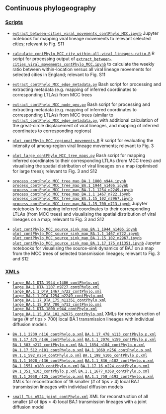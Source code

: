 ## Continuous phylogeography

### [Scripts](scripts/)

- [`extract_between-cities_viral_movements_contPhylo_MCC.ipynb`](extract_between-cities_viral_movements_contPhylo_MCC.ipynb) Jupyter notebook for mapping viral lineage movements to relevant selected cities; relevant to Fig. S11

- [`calculate_contPhylo_MCC_city_within-all-viral_lineages-ratio.R`](calculate_contPhylo_MCC_city_within-all-viral_lineages-ratio.R) R script for processing output of [`extract_between-cities_viral_movements_contPhylo_MCC.ipynb`](extract_between-cities_viral_movements_contPhylo_MCC.ipynb) to calculate the weekly ratio between within-location versus all viral lineage movements for selected cities in England; relevant to Fig. S11

- [`extract_contPhylo_MCC_edge_metadata.py`](extract_contPhylo_MCC_edge_metadata.py) Bash script for processing and extracting metadata (e.g. mapping of inferred coordinates to corresponding LTLAs) from MCC trees

- [`extract_contPhylo_MCC_node_geo.py`](extract_contPhylo_MCC_node_geo.py) Bash script for processing and extracting metadata (e.g. mapping of inferred coordinates to corresponding LTLAs) from MCC trees (similar to [`extract_contPhylo_MCC_edge_metadata.py`](extract_contPhylo_MCC_edge_metadata.py), with additional calculation of the great-circle displacement of viral lineages, and mapping of inferred coordinates to corresponding regions)

- [`plot_contPhylo_MCC_regional_movements.R`](plot_contPhylo_MCC_regional_movements.R) R script for evaluating the intensity of among-region viral lineage movements; relevant to Fig. 3

- [`plot_large_contPhylo_MCC_tree_maps.py`](plot_large_contPhylo_MCC_tree_maps.py) Bash script for mapping inferred coordinates to their corresponding LTLAs (from MCC trees) and visualising the spatial distribution of viral lineages on a map (optimised for large trees); relevant to Fig. 3 and S12

- [`process_contPhylo_MCC_tree_map_BA.1_1800_n944.ipynb`](process_contPhylo_MCC_tree_map_BA.1_1800_n944.ipynb) [`process_contPhylo_MCC_tree_map_BA.1_1944_n1406.ipynb`](process_contPhylo_MCC_tree_map_BA.1_1944_n1406.ipynb) [`process_contPhylo_MCC_tree_map_BA.1.1_1254_n2249.ipynb`](process_contPhylo_MCC_tree_map_BA.1.1_1254_n2249.ipynb) [`process_contPhylo_MCC_tree_map_BA.1.1_1467_n722.ipynb`](process_contPhylo_MCC_tree_map_BA.1.1_1467_n722.ipynb) [`process_contPhylo_MCC_tree_map_BA.1.15_102_n2967.ipynb`](process_contPhylo_MCC_tree_map_BA.1.15_102_n2967.ipynb) [`process_contPhylo_MCC_tree_map_BA.1.15_700_n713.ipynb`](process_contPhylo_MCC_tree_map_BA.1.15_700_n713.ipynb) Jupyter notebooks for mapping inferred coordinates to their corresponding LTLAs (from MCC trees) and visualising the spatial distribution of viral lineages on a map; relevant to Fig. 3 and S12

- [`plot_contPhylo_MCC_source_sink_map_BA.1_1944_n1406.ipynb`](plot_contPhylo_MCC_source_sink_map_BA.1_1944_n1406.ipynb) [`plot_contPhylo_MCC_source_sink_map_BA.1.1_1467_n722.ipynb`](plot_contPhylo_MCC_source_sink_map_BA.1.1_1467_n722.ipynb) [`plot_contPhylo_MCC_source_sink_map_BA.1.15_102_n2967.ipynb`](plot_contPhylo_MCC_source_sink_map_BA.1.15_102_n2967.ipynb) [`plot_contPhylo_MCC_source_sink_map_BA.1.17_175_n11351.ipynb`](plot_contPhylo_MCC_source_sink_map_BA.1.17_175_n11351.ipynb) Jupyter notebooks for visualising the source-sink dynamics of BA.1 on a map from the MCC trees of selected transmission lineages; relevant to Fig. 3 and S12

### [XMLs](XMLs/)

- [`large_BA.1_DTA_1944_n1406_contPhylo.xml`](large_BA.1_DTA_1944_n1406_contPhylo.xml) [`large_BA.1_DTA_1207_n9727_contPhylo.xml`](large_BA.1_DTA_1207_n9727_contPhylo.xml) [`large_BA.1.1_DTA_1467_n722_contPhylo.xml`](large_BA.1.1_DTA_1467_n722_contPhylo.xml) [`large_BA.1.1_DTA_1254_n2249_contPhylo.xml`](large_BA.1.1_DTA_1254_n2249_contPhylo.xml) [`large_BA.1.17_DTA_175_n11351_contPhylo.xml`](large_BA.1.17_DTA_175_n11351_contPhylo.xml) [`large_BA.1.15_DTA_700_n713_contPhylo.xml`](large_BA.1.15_DTA_700_n713_contPhylo.xml) [`large_BA.1_DTA_1800_n944_contPhylo.xml`](large_BA.1_DTA_1800_n944_contPhylo.xml) [`large_BA.1.15_DTA_102_n2975_contPhylo.xml`](large_BA.1.15_DTA_102_n2975_contPhylo.xml) XMLs for reconstruction of large (# of tips > 700) local BA.1 transmission lineages with individual diffusion models

- [`BA.1.1_2239_n116_contPhylo.p.xml`](BA.1.1_2239_n116_contPhylo.p.xml) [`BA.1.17_478_n113_contPhylo.p.xml`](BA.1.17_478_n113_contPhylo.p.xml) [`BA.1.17_475_n146_contPhylo.p.xml`](BA.1.17_475_n146_contPhylo.p.xml) [`BA.1.1_2076_n159_contPhylo.p.xml`](BA.1.1_2076_n159_contPhylo.p.xml) [`BA.1_503_n212_contPhylo.p.xml`](BA.1_503_n212_contPhylo.p.xml) [`BA.1_1854_n104_contPhylo.p.xml`](BA.1_1854_n104_contPhylo.p.xml) [`BA.1.17_512_n181_contPhylo.p.xml`](BA.1.17_512_n181_contPhylo.p.xml) [`BA.1_1060_n256_contPhylo.p.xml`](BA.1_1060_n256_contPhylo.p.xml) [`BA.1.1_592_n254_contPhylo.p.xml`](BA.1.1_592_n254_contPhylo.p.xml) [`BA.1_198_n106_contPhylo.p.xml`](BA.1_198_n106_contPhylo.p.xml) [`BA.1.1_1028_n136_contPhylo.p.xml`](BA.1.1_1028_n136_contPhylo.p.xml) [`BA.1.1_836_n102_contPhylo.p.xml`](BA.1.1_836_n102_contPhylo.p.xml) [`BA.1_1551_n180_contPhylo.p.xml`](BA.1_1551_n180_contPhylo.p.xml) [`BA.1.17_16_n224_contPhylo.p.xml`](BA.1.17_16_n224_contPhylo.p.xml) [`BA.1_351_n103_contPhylo.p.xml`](BA.1_351_n103_contPhylo.p.xml) [`BA.1.1_1677_n368_contPhylo.p.xml`](BA.1.1_1677_n368_contPhylo.p.xml) [`BA.1.1_2050_n125_contPhylo.p.xml`](BA.1.1_2050_n125_contPhylo.p.xml) [`BA.1.1_758_n193_contPhylo.p.xml`](BA.1.1_758_n193_contPhylo.p.xml) XMLs for reconstruction of 18 smaller (# of tips > 4) local BA.1 transmission lineages with individual diffusion models

- [`small_TLs_n524_joint_contPhylo.xml`](small_TLs_n524_joint_contPhylo.xml) XML for reconstruction of all smaller (# of tips > 4) local BA.1 transmission lineages with a joint diffusion model